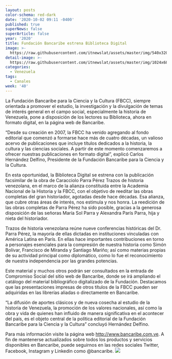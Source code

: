 ```yaml
---
layout: posts
color-schema: red-dark
date: '2020-10-02 09:11 -0400'
published: true
superNews: false
superArticle: false
year: '2020'
title: Fundación Bancaribe estrena Biblioteca Digital
image: >-
  https://raw.githubusercontent.com/itnewslat/assets/master/img/540x320/Biblioteca-p.jpg
detail-image: >-
  https://raw.githubusercontent.com/itnewslat/assets/master/img/1024x680/Biblioteca-g.jpg
categories:
  - Venezuela
tags:
  - Canales
week: '40'
---
```

La Fundación Bancaribe para la Ciencia y la Cultura (FBCC), siempre orientada a promover el estudio, la investigación y la divulgación de temas de interés general en el campo social, especialmente la historia de Venezuela, pone a disposición de los lectores su Biblioteca, ahora en formato digital, en la página web de Bancaribe.

 “Desde su creación en 2007, la FBCC ha venido agregando al fondo editorial que comenzó a formarse hace más de cuatro décadas, un valioso acervo de publicaciones que incluye títulos dedicados a la historia, la cultura y las ciencias sociales. A partir de este momento comenzaremos a ofrecer nuestras publicaciones en formato digital”, explicó Carlos Hernández Delfino, Presidente de la Fundación Bancaribe para la Ciencia y la Cultura.

En esta oportunidad, la Biblioteca Digital se estrena con la publicación facsimilar de la obra de Caracciolo Parra Pérez Trazos de historia venezolana, en el marco de la alianza constituida entre la Academia Nacional de la Historia y la FBCC, con el objetivo de reeditar las obras completas del gran historiador, agotadas desde hace décadas. Esa alianza, que cubre otras áreas de interés, nos estimula y nos honra. La reedición de las obras completas de Parra Pérez ha sido posible, gracias a la generosa disposición de las señoras María Sol Parra y Alexandra París Parra, hija y nieta del historiador.

Trazos de historia venezolana reúne nueve conferencias históricas del Dr. Parra Pérez, la mayoría de ellas dictadas en instituciones vinculadas con América Latina en París. En ellas hace importantes contribuciones en torno a personajes esenciales para la compresión de nuestra historia como Simón Bolívar, Francisco de Miranda y Santiago Mariño; así como materias propias de su actividad principal como diplomático, como lo fue el reconocimiento de nuestra independencia por las grandes potencias. 

Este material y muchos otros podrán ser consultados en la entrada de Compromiso Social del sitio web de Bancaribe, donde se irá ampliando el catálogo del material bibliográfico digitalizado de la Fundación. Destacamos que las presentaciones impresas de otros títulos de la FBCC pueden ser adquiridas en las librerías aliadas o directamente en Bancaribe.

 “La difusión de aportes clásicos y de nueva cosecha al estudio de la historia de Venezuela, la promoción de los valores nacionales, así como la obra y vida de quienes han influido de manera significativa en el acontecer del país, es el objeto central de la política editorial de la Fundación Bancaribe para la Ciencia y la Cultura” concluyó Hernández Delfino.

 Para más información visite la página web http://www.bancaribe.com.ve. A fin de mantenerse actualizados sobre todos los productos y servicios disponibles en Bancaribe, puede seguirnos en las redes sociales Twitter, Facebook, Instagram y Linkedin como @bancaribe.
<img src="https://tracker.metricool.com/c3po.jpg?hash=56f88a41e39ab42c063cc51676587a04"/>